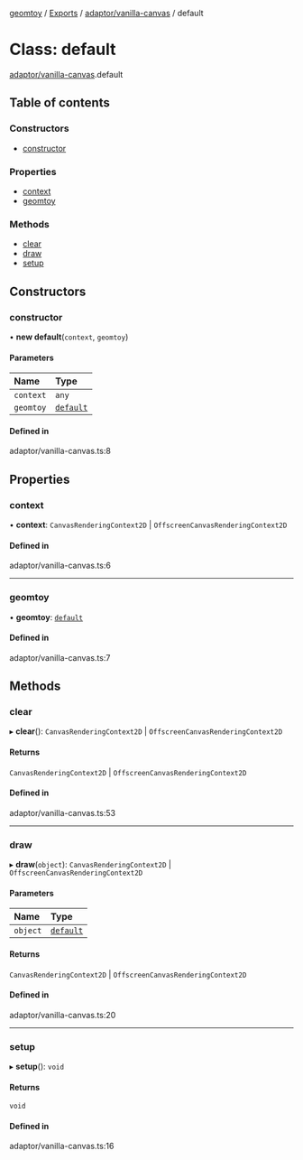 [geomtoy](../README.md) / [Exports](../modules.md) / [adaptor/vanilla-canvas](../modules/adaptor_vanilla_canvas.md) / default

# Class: default

[adaptor/vanilla-canvas](../modules/adaptor_vanilla_canvas.md).default

## Table of contents

### Constructors

- [constructor](adaptor_vanilla_canvas.default.md#constructor)

### Properties

- [context](adaptor_vanilla_canvas.default.md#context)
- [geomtoy](adaptor_vanilla_canvas.default.md#geomtoy)

### Methods

- [clear](adaptor_vanilla_canvas.default.md#clear)
- [draw](adaptor_vanilla_canvas.default.md#draw)
- [setup](adaptor_vanilla_canvas.default.md#setup)

## Constructors

### constructor

• **new default**(`context`, `geomtoy`)

#### Parameters

| Name | Type |
| :------ | :------ |
| `context` | `any` |
| `geomtoy` | [`default`](index.default.md) |

#### Defined in

adaptor/vanilla-canvas.ts:8

## Properties

### context

• **context**: `CanvasRenderingContext2D` \| `OffscreenCanvasRenderingContext2D`

#### Defined in

adaptor/vanilla-canvas.ts:6

___

### geomtoy

• **geomtoy**: [`default`](index.default.md)

#### Defined in

adaptor/vanilla-canvas.ts:7

## Methods

### clear

▸ **clear**(): `CanvasRenderingContext2D` \| `OffscreenCanvasRenderingContext2D`

#### Returns

`CanvasRenderingContext2D` \| `OffscreenCanvasRenderingContext2D`

#### Defined in

adaptor/vanilla-canvas.ts:53

___

### draw

▸ **draw**(`object`): `CanvasRenderingContext2D` \| `OffscreenCanvasRenderingContext2D`

#### Parameters

| Name | Type |
| :------ | :------ |
| `object` | [`default`](base_GeomObject.default.md) |

#### Returns

`CanvasRenderingContext2D` \| `OffscreenCanvasRenderingContext2D`

#### Defined in

adaptor/vanilla-canvas.ts:20

___

### setup

▸ **setup**(): `void`

#### Returns

`void`

#### Defined in

adaptor/vanilla-canvas.ts:16

